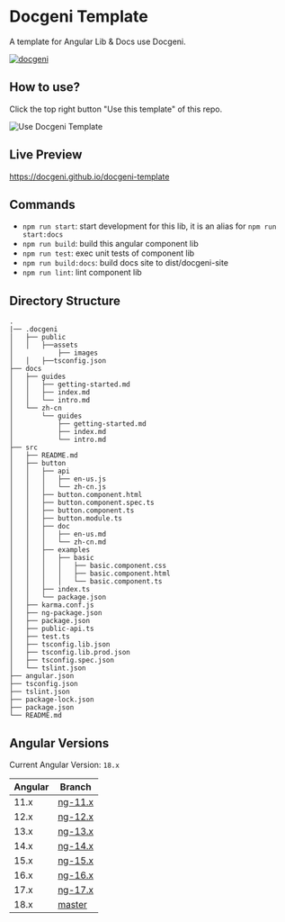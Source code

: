 # Docgeni Template

A template for Angular Lib & Docs use Docgeni.

[![docgeni](https://img.shields.io/badge/docs%20by-docgeni-348fe4)](https://github.com/docgeni/docgeni)

## How to use?

Click the top right button "Use this template" of this repo.

![Use Docgeni Template](https://cdn.pingcode.com/open-sources/docgeni/use-docgeni-template.png)

## Live Preview

https://docgeni.github.io/docgeni-template

## Commands
- `npm run start`: start development for this lib, it is an alias for `npm run start:docs`
- `npm run build`: build this angular component lib
- `npm run test`: exec unit tests of component lib
- `npm run build:docs`: build docs site to dist/docgeni-site
- `npm run lint`: lint component lib
## Directory Structure

```
.
|── .docgeni
│   ├── public
│   │   ├──assets
│           ├── images
│   │   ├──tsconfig.json
├── docs
│   ├── guides
│   │   ├── getting-started.md
│   │   ├── index.md
│   │   └── intro.md
│   └── zh-cn
│       └── guides
│           ├── getting-started.md
│           ├── index.md
│           └── intro.md
├── src
│   ├── README.md
│   ├── button
│   │   ├── api
│   │   │   ├── en-us.js
│   │   │   └── zh-cn.js
│   │   ├── button.component.html
│   │   ├── button.component.spec.ts
│   │   ├── button.component.ts
│   │   ├── button.module.ts
│   │   ├── doc
│   │   │   ├── en-us.md
│   │   │   └── zh-cn.md
│   │   ├── examples
│   │   │   ├── basic
│   │   │   │   ├── basic.component.css
│   │   │   │   ├── basic.component.html
│   │   │   │   └── basic.component.ts
│   │   ├── index.ts
│   │   └── package.json
│   ├── karma.conf.js
│   ├── ng-package.json
│   ├── package.json
│   ├── public-api.ts
│   ├── test.ts
│   ├── tsconfig.lib.json
│   ├── tsconfig.lib.prod.json
│   ├── tsconfig.spec.json
│   └── tslint.json
├── angular.json
├── tsconfig.json
├── tslint.json
├── package-lock.json
├── package.json
└── README.md

```

## Angular Versions

Current Angular Version: `18.x`

Angular|Branch|
--|--
11.x|[ng-11.x](https://github.com/docgeni/docgeni-template/tree/ng-11.x)
12.x|[ng-12.x](https://github.com/docgeni/docgeni-template/tree/ng-12.x)
13.x|[ng-13.x](https://github.com/docgeni/docgeni-template/tree/ng-13.x)
14.x|[ng-14.x](https://github.com/docgeni/docgeni-template/tree/ng-14.x)
15.x|[ng-15.x](https://github.com/docgeni/docgeni-template/tree/ng-15.x)
16.x|[ng-16.x](https://github.com/docgeni/docgeni-template/tree/ng-16.x)
17.x|[ng-17.x](https://github.com/docgeni/docgeni-template/tree/ng-17.x)
18.x|[master](https://github.com/docgeni/docgeni-template/tree/master)
